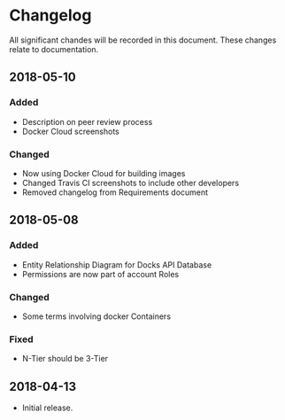 # Changelog

All significant chandes will be recorded in this document.
These changes relate to documentation.

## 2018-05-10
### Added
- Description on peer review process
- Docker Cloud screenshots

### Changed
- Now using Docker Cloud for building images
- Changed Travis CI screenshots to include other developers
- Removed changelog from Requirements document

## 2018-05-08
### Added
- Entity Relationship Diagram for Docks API Database
- Permissions are now part of account Roles

### Changed
- Some terms involving docker Containers

### Fixed
- N-Tier should be 3-Tier

## 2018-04-13
- Initial release.
